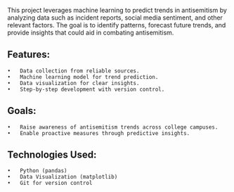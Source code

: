 This project leverages machine learning to predict trends in antisemitism by analyzing data such as incident reports, social media sentiment, and other relevant factors. The goal is to identify patterns, forecast future trends, and provide insights that could aid in combating antisemitism.

## Features:
	•	Data collection from reliable sources.
	•	Machine learning model for trend prediction.
	•	Data visualization for clear insights.
	•	Step-by-step development with version control.

## Goals:
	•	Raise awareness of antisemitism trends across college campuses.
	•	Enable proactive measures through predictive insights.

## Technologies Used:
	•	Python (pandas)
	•	Data Visualization (matplotlib)
	•	Git for version control
